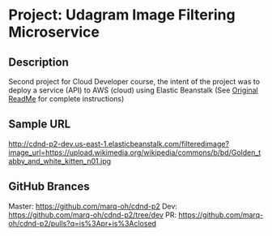 # Project: Udagram Image Filtering Microservice

## Description
Second project for Cloud Developer course, the intent of the project was to deploy a service (API) to AWS (cloud) using Elastic Beanstalk (See [Original ReadMe](https://github.com/marq-oh/cdnd-p2/blob/master/README_orig.md) for complete instructions)

## Sample URL
http://cdnd-p2-dev.us-east-1.elasticbeanstalk.com/filteredimage?image_url=https://upload.wikimedia.org/wikipedia/commons/b/bd/Golden_tabby_and_white_kitten_n01.jpg

## GitHub Brances
Master: https://github.com/marq-oh/cdnd-p2 
Dev: https://github.com/marq-oh/cdnd-p2/tree/dev 
PR: https://github.com/marq-oh/cdnd-p2/pulls?q=is%3Apr+is%3Aclosed 
